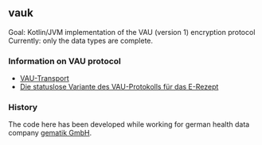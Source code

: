 ## vauk

Goal: Kotlin/JVM implementation of the VAU (version 1) encryption protocol
Currently: only the data types are complete.

### Information on VAU protocol

- [VAU-Transport](https://github.com/gematik/api-erp/blob/master/docs/authentisieren.adoc#verschl%C3%BCsselter-transportkanal-zur-vertrauensw%C3%BCrdigen-ausf%C3%BChrungsumgebung-vau-transport)
- [Die statuslose Variante des VAU-Protokolls für das E-Rezept](https://bitbucket.org/andreas_hallof/vau-protokoll/src/master/erp/)

### History

The code here has been developed while working for german health data company [gematik GmbH](https://www.gematik.de/).
